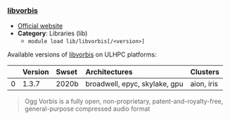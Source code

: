 ### [libvorbis](https://xiph.org/vorbis/)

* [Official website](https://xiph.org/vorbis/)
* __Category__: Libraries (lib)
    -  `module load lib/libvorbis[/<version>]`

Available versions of [libvorbis](https://xiph.org/vorbis/) on ULHPC platforms:

|    | Version   | Swset   | Architectures                 | Clusters   |
|---:|:----------|:--------|:------------------------------|:-----------|
|  0 | 1.3.7     | 2020b   | broadwell, epyc, skylake, gpu | aion, iris |

> Ogg Vorbis is a fully open, non-proprietary, patent-and-royalty-free, general-purpose compressed audio format
